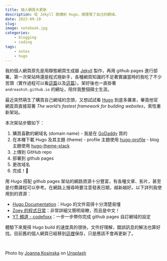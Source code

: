 ```yaml
---
title: 個人網頁大更新
description: 從 Jekyll 跳槽到 Hugo，順便買了自己的網域。
date: 2022-09-10
slug: 
image: notebook.jpg
categories:
    - blogging
    - coding
tags:
    - notes
    - hugo
---
```


我的個人網頁原先是用靜態網頁生成器 [Jekyll](https://jekyllrb.com/) 製作，再用 github pages 進行部署。第一次架站時還是程式極新手，各種網頁知識的不足著實讓當時的我吃了不少苦頭（實作過程可以看[這篇](https://andreashih.com/blog/p/a-blog-is-born-%E4%B8%80%E5%80%8B%E9%83%A8%E8%90%BD%E6%A0%BC%E7%9A%84%E8%AA%95%E7%94%9F/)以及[這篇](https://andreashih.com/blog/p/%E9%83%A8%E8%90%BD%E6%A0%BC%E7%9A%84%E5%B0%8F%E6%9B%B4%E6%96%B0tag-page-rss-css.../)）。架好後也一直掛著 `andreashih.github.io` 的網址，陪伴我整個碩士生涯。

最近突然萌生了購買自己網域的念頭，又想試試看 [Hugo](https://gohugo.io/) 到底多厲害，畢竟他官網首頁直接寫著 *The world’s fastest framework for building websites*，索性重新架站。

本次架站步驟如下：

1. 購買喜歡的網域名 (domain name)
        - 我是在 [GoDaddy](https://tw.godaddy.com/) 買的
1. 在本機下載 Hugo 及其主題 (theme)
        - profile 主題使用 [hugo-profile](https://github.com/gurusabarish/hugo-profile)
        - blog 主題使用 [hugo-theme-stack](https://github.com/CaiJimmy/hugo-theme-stack)
1. 上傳到 GitHub repo
1. 部署到 github pages
1. 更改域名
1. 完成！🎉

用 Hugo 搭配 github pages 架站的網路資源十分豐富，有各種文章、影片，甚至是付費課程可以參考。在網路上搜尋時要注意發表日期，越新越好。以下詳列我使用到的資源：

- [Hugo Documentation](https://gohugo.io/getting-started/quick-start/)：Hugo 的文件寫得十分清楚易懂
- [Zoey 的程式日常](https://www.zoeydc.com/zh/posts/2021-05-23-hugo-website_github-pages_custom-domain/)：非常詳細又簡明易瞭，而且是中文！
- [YT 頻道 - codefoxx](https://www.youtube.com/watch?v=dbgEWWBvIxY)：一步一步帶你完成 github pages 自訂網域的設定

體驗下來覺得 Hugo build 的速度真的很快，文件好理解，錯誤訊息的解法也算好找。目前舊的個人網頁已經移到[這裡](https://andreashih.com/original-profile/)保存，只是應該不會再更新了。

&nbsp;

Photo by <a href="https://unsplash.com/@joannakosinska?utm_source=unsplash&utm_medium=referral&utm_content=creditCopyText">Joanna Kosinska</a> on <a href="https://unsplash.com/s/photos/website-pink?utm_source=unsplash&utm_medium=referral&utm_content=creditCopyText">Unsplash</a>
  
